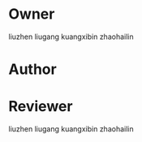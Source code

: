 # Owner
liuzhen
liugang
kuangxibin
zhaohailin

# Author

# Reviewer
liuzhen
liugang
kuangxibin
zhaohailin